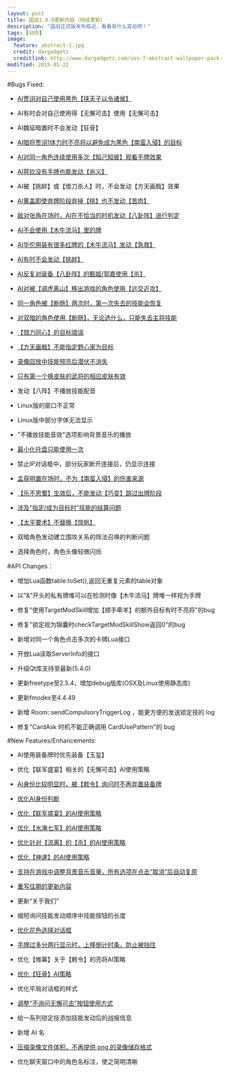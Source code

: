 ```yaml
---
layout: post
title: 国战1.0.0更新内容（持续更新）
description: "国战正式版发布临近，看看有什么变动吧！"
tags: [动向]
image:
  feature: abstract-1.jpg
  credit: dargadgetz
  creditlink: http://www.dargadgetz.com/ios-7-abstract-wallpaper-pack-for-iphone-5-and-ipod-touch-retina/
modified: 2015-01-22
---
```


#Bugs Fixed:

* [AI贾诩对自己使用黑色【挟天子以令诸侯】](http://tieba.baidu.com/p/3439569041)

* AI有时会对自己使用得【无懈可击】使用【无懈可击】
  
* AI魏延暗置时不会发动【狂骨】

* [AI暗将贾诩1体力时不亮将以避免成为黑色【南蛮入侵】的目标](http://tieba.baidu.com/p/3439569041)
  
* [AI对同一角色连续使用多次【知己知彼】观看手牌效果](http://tieba.baidu.com/p/3439569041)
  
* [AI蒋钦没有手牌也能发动【尚义】](http://tieba.baidu.com/p/3439569041)
  
* AI被【挑衅】或【借刀杀人】时，不会发动【方天画戟】效果
  
* [AI黄盖即使弃牌阶段弃掉【桃】也不发动【苦肉】](https://github.com/Mogara/QSanguosha-For-Hegemony/issues/258)
  
* [敌对张角在场时，AI在不恰当的时机发动【八卦阵】进行判定](https://github.com/Mogara/QSanguosha-For-Hegemony/issues/258)
  
* [AI不会使用【木牛流马】里的牌](https://github.com/Mogara/QSanguosha-For-Hegemony/issues/258)
  
* [AI华佗用装有很多红牌的【木牛流马】发动【急救】](https://github.com/Mogara/QSanguosha-For-Hegemony/issues/258)
  
* [AI有时不会发动【挑衅】](https://github.com/Mogara/QSanguosha-For-Hegemony/issues/258)
  
* [AI反复对装备【八卦阵】的甄姬/郭嘉使用【杀】](https://github.com/Mogara/QSanguosha-For-Hegemony/issues/258)
  
* [AI对被【调虎离山】移出游戏的角色使用【远交近攻】](https://github.com/Mogara/QSanguosha-For-Hegemony/issues/258)
  
* [同一角色被【断肠】两次时，第一次失去的技能会恢复](https://github.com/Mogara/QSanguosha-For-Hegemony/issues/279)
  
* [对双暗的角色使用【断肠】，无论选什么，只能失去主将技能](https://github.com/Mogara/QSanguosha-For-Hegemony/issues/270)
  
* [【戮力同心】的目标错误](https://github.com/Mogara/QSanguosha-For-Hegemony/issues/274)
  
* [【方天画戟】不能指定野心家为目标](https://github.com/Mogara/QSanguosha-For-Hegemony/issues/275)
  
* [录像回放中技能预亮后潜伏不消失](https://github.com/Mogara/QSanguosha-For-Hegemony/issues/272)
  
* [只有第一个换皮肤的武将的相应皮肤有效](http://tieba.baidu.com/p/3439569041)
  
* 发动【八阵】不播放技能配音
  
* Linux版的窗口不正常
  
* Linux版中部分字体无法显示
  
* "不播放技能音效"选项影响背景音乐的播放
  
* [最小化托盘只能使用一次](http://tieba.baidu.com/p/2357497936)
  
* 禁止IP对话框中，部分玩家断开连接后，仍显示连接
  
* [孟获明置在场时，不为【南蛮入侵】的伤害来源](http://tieba.baidu.com/p/3439569041)

* [【乐不思蜀】生效后，不能发动【巧变】跳过出牌阶段](https://github.com/Mogara/QSanguosha-For-Hegemony/issues/277)
  
* [涉及“指定/成为目标时”技能的结算问题](https://github.com/Mogara/QSanguosha-For-Hegemony/issues/268)
  
* [【太平要术】不替换【惊帆】](http://tieba.baidu.com/p/3439569041?pn=4)
  
* 双暗角色发动建立围攻关系的阵法召唤的判断问题
  
* 选择角色时，角色头像轻微闪烁
  
#API Changes：

* 增加Lua函数table:toSet(),返回无重复元素的table对象
  
* 以"&"开头的私有牌堆可以在检测时像【木牛流马】牌堆一样视为手牌
  
* 修复"使用TargetModSkill增加【顺手牵羊】的额外目标有时不亮将"的bug
  
* 修复"锁定视为锦囊时checkTargetModSkillShow返回0"的bug
  
* 新增对同一个角色点击多次的卡牌Lua接口
  
* 开放Lua读取ServerInfo的接口
  
* 升级Qt库支持至最新(5.4.0)
  
* 更新freetype至2.5.4，增加debug版库(OSX及Linux使用静态库)
  
* 更新fmodex至4.4.49

* 新增 Room::sendCompulsoryTriggerLog ，能更方便的发送锁定技的 log
  
* 修复"CardAsk 时机不能正确调用 CardUsePattern"的 bug
  
#New Features/Enhancements:

* AI使用装备牌时优先装备【玉玺】
  
* 优化【联军盛宴】相关的【无懈可击】AI使用策略
  
* [AI身份比较明显时，被【敕令】询问时不再弃置装备牌](http://tieba.baidu.com/p/3439569041)
  
* [优化AI身份判断](https://github.com/Mogara/QSanguosha-For-Hegemony/issues/258)
  
* [优化【联军盛宴】的AI使用策略](https://github.com/Mogara/QSanguosha-For-Hegemony/issues/258)
  
* [优化【水淹七军】的AI使用策略](https://github.com/Mogara/QSanguosha-For-Hegemony/issues/258)
  
* [优化针对【流离】的【杀】的AI使用策略](https://github.com/Mogara/QSanguosha-For-Hegemony/issues/258)
  
* [优化【神速】的AI使用策略](https://github.com/Mogara/QSanguosha-For-Hegemony/issues/258)
  
* [支持在游戏中调整背景音乐音量，所有选项在点击“取消”后自动复原](https://github.com/Mogara/QSanguosha-For-Hegemony/issues/278)
  
* [重写往期的更新内容](http://tieba.baidu.com/p/3450767214)
  
* 更新“关于我们”
  
* 缩短询问技能发动顺序中技能按钮的长度
  
* [优化花色选择对话框](http://tieba.baidu.com/p/3399890782?pn=4)
  
* [手牌过多分两行显示时，上移倒计时条，防止被挡住](http://tieba.baidu.com/p/3439569041?pn=2)
  
* 优化【帷幕】关于【敕令】的亮将AI策略
  
* [优化【狂骨】AI策略](http://tieba.baidu.com/p/3439569041)
  
* 优化平局对话框的样式
  
* [调整“不询问无懈可击”按钮使用方式](http://tieba.baidu.com/p/3399890782?pid=60513158733#60513158733)

* 给一系列锁定技添加技能发动后的战报信息
  
* 新增 AI 名
  
* [压缩录像文件体积，不再提供 png 的录像储存格式](https://github.com/Mogara/QSanguosha-For-Hegemony/issues/262)
  
* 优化聊天窗口中的角色名标注，使之简明清晰